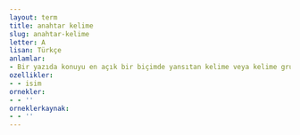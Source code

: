 ```yaml
---
layout: term
title: anahtar kelime
slug: anahtar-kelime
letter: A
lisan: Türkçe
anlamlar:
- Bir yazıda konuyu en açık bir biçimde yansıtan kelime veya kelime grubu; anahtar sözcük
ozellikler:
- - isim
ornekler:
- - ''
orneklerkaynak:
- - ''
---
```

